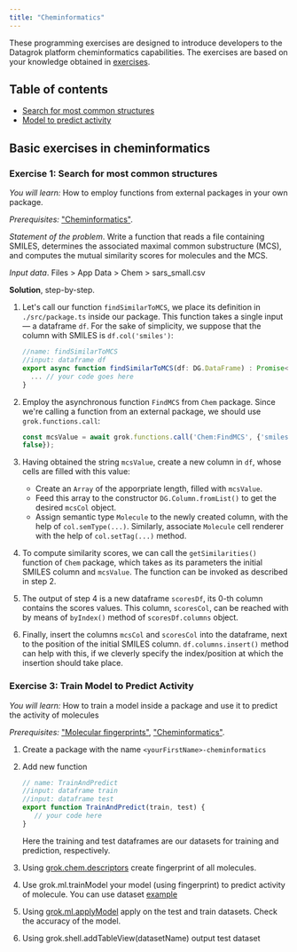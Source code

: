```yaml
---
title: "Cheminformatics"
---
```


These programming exercises are designed to introduce developers to the Datagrok platform cheminformatics capabilities.
The exercises are based on your knowledge obtained in [exercises](../exercises.md).

## Table of contents

* [Search for most common structures](#exercise-1-search-for-most-common-structures)
* [Model to predict activity](#exercise-3-train-model-to-predict-activity)

## Basic exercises in cheminformatics

### Exercise 1: Search for most common structures

_You will learn:_ How to employ functions from external packages in your own package.

_Prerequisites:_ ["Cheminformatics"](../../../datagrok/solutions/domains/chem/chem.md).

_Statement of the problem_. Write a function that reads a file containing SMILES, determines the associated maximal
common substructure (MCS), and computes the mutual similarity scores for molecules and the MCS.

_Input data_. Files > App Data > Chem > sars\_small.csv

**Solution**, step-by-step.

1. Let's call our function `findSimilarToMCS`, we place its definition in `./src/package.ts` inside our package. This
   function takes a single input — a dataframe `df`. For the sake of simplicity, we suppose that the column with SMILES
   is `df.col('smiles')`:

    ```typescript
    //name: findSimilarToMCS
    //input: dataframe df
    export async function findSimilarToMCS(df: DG.DataFrame) : Promise<void> {
      ... // your code goes here
    }
    ```

2. Employ the asynchronous function `FindMCS` from `Chem` package. Since we're calling a function from an external
   package, we should use `grok.functions.call`:

    ```typescript
    const mcsValue = await grok.functions.call('Chem:FindMCS', {'smiles': 'smiles', 'df': dataframe, 'returnSmarts':
    false});
    ```

3. Having obtained the string `mcsValue`, create a new column in `df`, whose cells are filled with this value:
     * Create an `Array` of the apporpriate length, filled with `mcsValue`.
     * Feed this array to the constructor `DG.Column.fromList()` to get the desired `mcsCol` object.
     * Assign semantic type `Molecule` to the newly created column, with the help of `col.semType(...)`. Similarly,
       associate `Molecule` cell renderer with the help of `col.setTag(...)` method.

4. To compute similarity scores, we can call the `getSimilarities()` function of `Chem` package, which takes as its
   parameters the initial SMILES column and `mcsValue`. The function can be invoked as described in step 2.

5. The output of step 4 is a new dataframe `scoresDf`, its 0-th column contains the scores values. This
   column, `scoresCol`, can be reached with by means of `byIndex()` method of `scoresDf.columns` object.

6. Finally, insert the columns `mcsCol` and `scoresCol` into the dataframe, next to the position of the initial SMILES
   column. `df.columns.insert()` method can help with this, if we cleverly specify the index/position at which the
   insertion should take place.

### Exercise 3: Train Model to Predict Activity

_You will learn:_ How to train a model inside a package and use it to predict the activity of molecules

_Prerequisites:_  ["Molecular fingerprints"](../../../datagrok/solutions/domains/chem/fingerprints.md),
["Cheminformatics"](../../../datagrok/solutions/domains/chem/chem.md).

1. Create a package with the name `<yourFirstName>-cheminformatics`
2. Add new function

   ```javascript
   // name: TrainAndPredict
   //input: dataframe train
   //input: dataframe test
   export function TrainAndPredict(train, test) {
      // your code here
   }
   ```

   Here the training and test dataframes are our datasets for training and prediction, respectively.

3. Using [grok.chem.descriptors](https://datagrok.ai/js-api/modules/grok.chem#descriptors)  create fingerprint of all
   molecules.
4. Use grok.ml.trainModel your model (using fingerprint) to predict activity of molecule. You can use
   dataset [example](https://public.datagrok.ai/f/Demo.TestJobs.Files.DemoFiles/chem/activity_cliffs.csv)
5. Using [grok.ml.applyModel](https://datagrok.ai/js-api/modules/grok.ml#applyModel) apply on the test and train
   datasets. Check the accuracy of the model.
6. Using grok.shell.addTableView(datasetName) output test dataset
